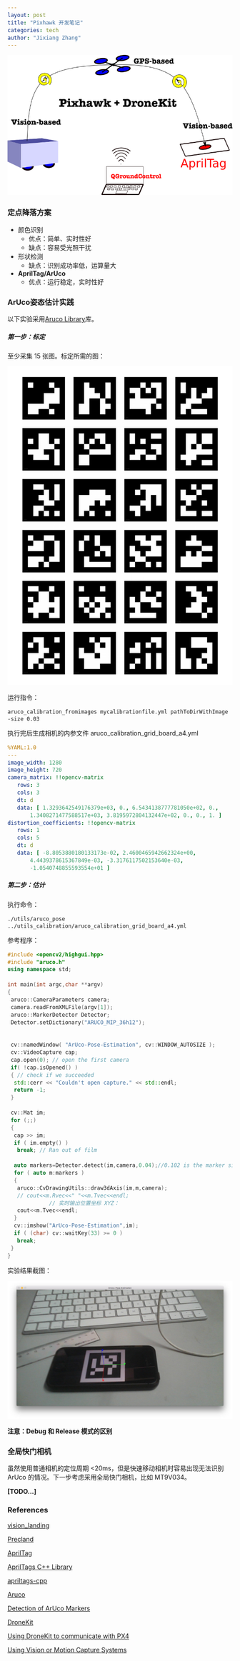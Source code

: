 ```yaml
---
layout: post
title: "Pixhawk 开发笔记"
categories: tech
author: "Jixiang Zhang"
---
```


![drawing](/images/drawing.png)

### 定点降落方案

- 颜色识别
  - 优点：简单、实时性好
  - 缺点：容易受光照干扰
- 形状检测
  - 缺点：识别成功率低，运算量大
- **AprilTag/ArUco**
  - 优点：运行稳定，实时性好

### ArUco姿态估计实践

以下实验采用[Aruco Library](https://www.uco.es/investiga/grupos/ava/node/26)库。

##### 第一步：标定

至少采集 15 张图。标定所需的图：

![aruco_calibration_grid_board_a4](/images/aruco_calibration_grid_board_a4.jpg)

运行指令：

```shell
aruco_calibration_fromimages mycalibrationfile.yml pathToDirWithImage -size 0.03
```

执行完后生成相机的内参文件 aruco_calibration_grid_board_a4.yml

```yaml
%YAML:1.0
---
image_width: 1280
image_height: 720
camera_matrix: !!opencv-matrix
   rows: 3
   cols: 3
   dt: d
   data: [ 1.3293642549176379e+03, 0., 6.5434138777781050e+02, 0.,
       1.3408271477588517e+03, 3.8195972804132447e+02, 0., 0., 1. ]
distortion_coefficients: !!opencv-matrix
   rows: 1
   cols: 5
   dt: d
   data: [ -8.8053880180133173e-02, 2.4600465942662324e+00,
       4.4439378615367849e-03, -3.3176117502153640e-03,
       -1.0540748855593554e+01 ]

```

##### 第二步：估计

执行命令：

```shell
./utils/aruco_pose ../utils_calibration/aruco_calibration_grid_board_a4.yml
```

参考程序：

```c++
#include <opencv2/highgui.hpp>
#include "aruco.h"
using namespace std;

int main(int argc,char **argv)
{
 aruco::CameraParameters camera;
 camera.readFromXMLFile(argv[1]);
 aruco::MarkerDetector Detector;
 Detector.setDictionary("ARUCO_MIP_36h12");

 
 cv::namedWindow( "ArUco-Pose-Estimation", cv::WINDOW_AUTOSIZE );
 cv::VideoCapture cap;
 cap.open(0); // open the first camera
 if( !cap.isOpened() ) 
 { // check if we succeeded
  std::cerr << "Couldn't open capture." << std::endl;
  return -1;
 }

 cv::Mat im;
 for (;;)
 {
  cap >> im;
  if ( im.empty() )
   break; // Ran out of film

  auto markers=Detector.detect(im,camera,0.04);//0.102 is the marker size
  for ( auto m:markers )
  {
   aruco::CvDrawingUtils::draw3dAxis(im,m,camera);
   // cout<<m.Rvec<<" "<<m.Tvec<<endl;
             // 实时输出位置坐标 XYZ：
   cout<<m.Tvec<<endl;
  }
  cv::imshow("ArUco-Pose-Estimation",im);
  if ( (char) cv::waitKey(33) >= 0 )
   break;
 }
}
```

实验结果截图：

 ![ArUco-Pose-Estimation](/images/ArUco-Pose-Estimation.jpg)

**注意：Debug 和 Release 模式的区别**

### 全局快门相机

虽然使用普通相机的定位周期 <20ms，但是快速移动相机时容易出现无法识别 ArUco 的情况。下一步考虑采用全局快门相机，比如 MT9V034。

**[TODO...]**

### References

[vision_landing](https://github.com/goodrobots/vision_landing)

[Precland](https://github.com/djnugent/Precland)

[AprilTag](https://april.eecs.umich.edu/software/apriltag.html)

[AprilTags C++ Library](http://people.csail.mit.edu/kaess/apriltags/)

[apriltags-cpp](https://github.com/swatbotics/apriltags-cpp)

[Aruco](https://www.uco.es/investiga/grupos/ava/node/26)

[Detection of ArUco Markers](https://docs.opencv.org/3.3.0/d5/dae/tutorial_aruco_detection.html)

[DroneKit](http://dronekit.io/)

[Using DroneKit to communicate with PX4](https://dev.px4.io/zh/robotics/dronekit.html)

[Using Vision or Motion Capture Systems](https://dev.px4.io/en/ros/external_position_estimation.html)
